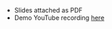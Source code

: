 - Slides attached as PDF
- Demo YouTube recording [here](https://www.youtube.com/watch?v=TjUJbYSQi_M)
